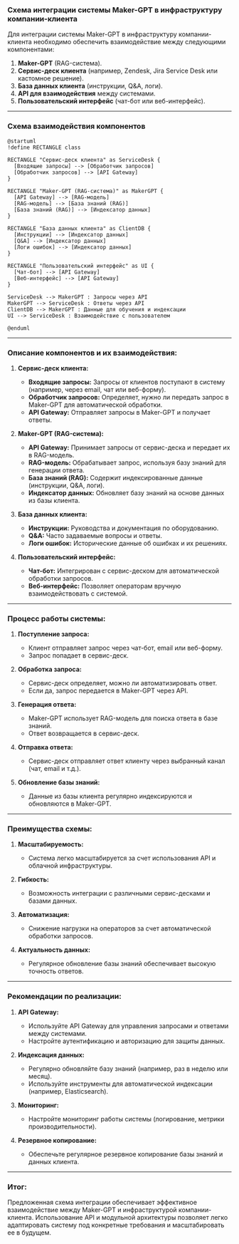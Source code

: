 ### Схема интеграции системы Maker-GPT в инфраструктуру компании-клиента

Для интеграции системы Maker-GPT в инфраструктуру компании-клиента необходимо обеспечить взаимодействие между следующими компонентами:
1. **Maker-GPT** (RAG-система).
2. **Сервис-деск клиента** (например, Zendesk, Jira Service Desk или кастомное решение).
3. **База данных клиента** (инструкции, Q&A, логи).
4. **API для взаимодействия** между системами.
5. **Пользовательский интерфейс** (чат-бот или веб-интерфейс).

---

### **Схема взаимодействия компонентов**

```plantuml
@startuml
!define RECTANGLE class

RECTANGLE "Сервис-деск клиента" as ServiceDesk {
  [Входящие запросы] --> [Обработчик запросов]
  [Обработчик запросов] --> [API Gateway]
}

RECTANGLE "Maker-GPT (RAG-система)" as MakerGPT {
  [API Gateway] --> [RAG-модель]
  [RAG-модель] --> [База знаний (RAG)]
  [База знаний (RAG)] --> [Индексатор данных]
}

RECTANGLE "База данных клиента" as ClientDB {
  [Инструкции] --> [Индексатор данных]
  [Q&A] --> [Индексатор данных]
  [Логи ошибок] --> [Индексатор данных]
}

RECTANGLE "Пользовательский интерфейс" as UI {
  [Чат-бот] --> [API Gateway]
  [Веб-интерфейс] --> [API Gateway]
}

ServiceDesk --> MakerGPT : Запросы через API
MakerGPT --> ServiceDesk : Ответы через API
ClientDB --> MakerGPT : Данные для обучения и индексации
UI --> ServiceDesk : Взаимодействие с пользователем

@enduml
```

---

### **Описание компонентов и их взаимодействия:**

1. **Сервис-деск клиента:**
   - **Входящие запросы:** Запросы от клиентов поступают в систему (например, через email, чат или веб-форму).
   - **Обработчик запросов:** Определяет, нужно ли передать запрос в Maker-GPT для автоматической обработки.
   - **API Gateway:** Отправляет запросы в Maker-GPT и получает ответы.

2. **Maker-GPT (RAG-система):**
   - **API Gateway:** Принимает запросы от сервис-деска и передает их в RAG-модель.
   - **RAG-модель:** Обрабатывает запрос, используя базу знаний для генерации ответа.
   - **База знаний (RAG):** Содержит индексированные данные (инструкции, Q&A, логи).
   - **Индексатор данных:** Обновляет базу знаний на основе данных из базы клиента.

3. **База данных клиента:**
   - **Инструкции:** Руководства и документация по оборудованию.
   - **Q&A:** Часто задаваемые вопросы и ответы.
   - **Логи ошибок:** Исторические данные об ошибках и их решениях.

4. **Пользовательский интерфейс:**
   - **Чат-бот:** Интегрирован с сервис-деском для автоматической обработки запросов.
   - **Веб-интерфейс:** Позволяет операторам вручную взаимодействовать с системой.

---

### **Процесс работы системы:**

1. **Поступление запроса:**
   - Клиент отправляет запрос через чат-бот, email или веб-форму.
   - Запрос попадает в сервис-деск.

2. **Обработка запроса:**
   - Сервис-деск определяет, можно ли автоматизировать ответ.
   - Если да, запрос передается в Maker-GPT через API.

3. **Генерация ответа:**
   - Maker-GPT использует RAG-модель для поиска ответа в базе знаний.
   - Ответ возвращается в сервис-деск.

4. **Отправка ответа:**
   - Сервис-деск отправляет ответ клиенту через выбранный канал (чат, email и т.д.).

5. **Обновление базы знаний:**
   - Данные из базы клиента регулярно индексируются и обновляются в Maker-GPT.

---

### **Преимущества схемы:**

1. **Масштабируемость:**
   - Система легко масштабируется за счет использования API и облачной инфраструктуры.

2. **Гибкость:**
   - Возможность интеграции с различными сервис-десками и базами данных.

3. **Автоматизация:**
   - Снижение нагрузки на операторов за счет автоматической обработки запросов.

4. **Актуальность данных:**
   - Регулярное обновление базы знаний обеспечивает высокую точность ответов.

---

### **Рекомендации по реализации:**

1. **API Gateway:**
   - Используйте API Gateway для управления запросами и ответами между системами.
   - Настройте аутентификацию и авторизацию для защиты данных.

2. **Индексация данных:**
   - Регулярно обновляйте базу знаний (например, раз в неделю или месяц).
   - Используйте инструменты для автоматической индексации (например, Elasticsearch).

3. **Мониторинг:**
   - Настройте мониторинг работы системы (логирование, метрики производительности).

4. **Резервное копирование:**
   - Обеспечьте регулярное резервное копирование базы знаний и данных клиента.

---

### **Итог:**
Предложенная схема интеграции обеспечивает эффективное взаимодействие между Maker-GPT и инфраструктурой компании-клиента. Использование API и модульной архитектуры позволяет легко адаптировать систему под конкретные требования и масштабировать ее в будущем.
